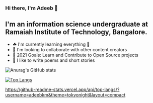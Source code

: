 ### Hi there, I'm Adeeb 👋 

## I'm an information science undergraduate at Ramaiah Institute of Technology, Bangalore.
- ☘ I'm currently learning everything 🎃
- 🕺 I'm looking to collaborate with other content creators
- 🥅 2021 Goals: Learn and Contribute to Open Source projects
- 📗 I like to write poems and short stories




![Anurag's GitHub stats](https://github-readme-stats.vercel.app/api?username=adeebkm&show_icons=true&theme=tokyonight)

[![Top Langs](https://github-readme-stats.vercel.app/api/top-langs/?username=adeebkm&theme=tokyonight&layout=compact)](https://github.com/anuraghazra/github-readme-stats)


https://github-readme-stats.vercel.app/api/top-langs/?username=adeebkm&theme=tokyonight&layout=compact